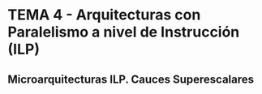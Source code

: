 # TEMA 4 - **Arquitecturas con Paralelismo a nivel de Instrucción (ILP)**

## Microarquitecturas ILP. Cauces Superescalares



